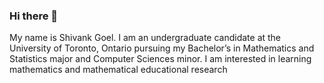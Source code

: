 ### Hi there 👋

My name is Shivank Goel. I am an undergraduate candidate at the University of Toronto, Ontario pursuing my Bachelor’s in Mathematics and Statistics major and Computer Sciences minor. I am interested in learning mathematics and mathematical educational research
<!--
**shivankgoel003/shivankgoel003** is a ✨ _special_ ✨ repository because its `README.md` (this file) appears on your GitHub profile.

Here are some ideas to get you started:

- 🔭 I’m currently working on ...
- 🌱 I’m currently learning ...
- 👯 I’m looking to collaborate on ...
- 🤔 I’m looking for help with ...
- 💬 Ask me about ...
- 📫 How to reach me: ...
- 😄 Pronouns: ...
- ⚡ Fun fact: ...
-->
